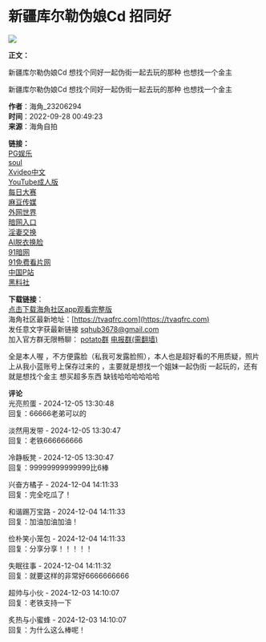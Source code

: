 # 新疆库尔勒伪娘Cd 招同好

![](https://mc.yandex.ru/watch/99139820)

**正文：**

新疆库尔勒伪娘Cd 想找个同好一起伪街一起去玩的那种 也想找一个金主

新疆库尔勒伪娘Cd 想找个同好一起伪街一起去玩的那种 也想找一个金主

**作者**：海角_23206294  
**时间**：2022-09-28 00:49:23  
**来源**：海角自拍

**链接：**  
[PG娱乐](https://bigpig235.hbbah.top/0afc.html)  
[soul](https://soul1.cc/aff-pvFf)  
[Xvideo中文](https://eaf.kpjehges.cc/chan/xv0010/cj4F)  
[YouTube成人版](https://1b4f.lalckzcw.org/aff-nUAc)  
[每日大赛](https://e0936.yvvephsk.com/aff-q3jQ)  
[麻豆传媒](https://98b.groyoetj.cc/aff-crHH)  
[外网世界](https://6cec9.yztfmuj.com/aff-nZ77)  
[暗网入口](https://4cf4.lupwpdry.cc/aff-CEhm)  
[淫妻交换](https://5df75.zvpxhpnj.com/aff-QVwt)  
[AI脱衣换脸](https://e618.gsfpjggq.cc/aff-phae)  
[91暗网](https://11ff.qfshfkoy.org/aff-nKhj)  
[91免费看片网](https://ynbh.eevrrywg.cc?ref=haijiao)  
[中国P站](https://19028.cmyvhsch.com/chan/xb1278/bk6mT)  
[黑料社](https://f0878.yfplqwt.com/aff-qsZ3)  

**下载链接**：  
[点击下载海角社区app观看完整版](https://d0jw.anasmytg.cc/aff-ZXWd)  
海角社区最新地址：[https://tvaqfrc.com](https://tvaqfrc.com)  
发任意文字获最新链接 sqhub3678@gmail.com  
加入官方群无限畅聊： [potato群](https://dlptm.org/joinchat/cdOyqPU2Ho7W7eYErCECsg) [电报群(需翻墙)](https://t.me/haijiao24)

全是本人喔 ，不方便露脸（私我可发露脸照），本人也是超好看的不用质疑，照片上从我小蓝账号上保存过来的 ，主要就是想找一个姐妹一起伪街 一起玩的，还有就是想找个金主 想买超多东西 缺钱哈哈哈哈哈哈

**评论**  
光亮煎蛋 - 2024-12-05 13:30:48  
回复：66666老弟可以的

淡然用发带 - 2024-12-05 13:30:47  
回复：老铁666666666

冷静板凳 - 2024-12-05 13:30:47  
回复：99999999999999比6棒

兴奋方橘子 - 2024-12-04 14:11:33  
回复：完全吃瓜了！

和谐踢万宝路 - 2024-12-04 14:11:33  
回复：加油加油加油！

俭朴笑小笼包 - 2024-12-04 14:11:33  
回复：分享分享！！！！！

失眠往事 - 2024-12-04 14:11:32  
回复：就要这样的非常好6666666666

超帅与小伙 - 2024-12-03 14:10:07  
回复：老铁支持一下

炙热与小蜜蜂 - 2024-12-03 14:10:07  
回复：为什么这么棒呢！
